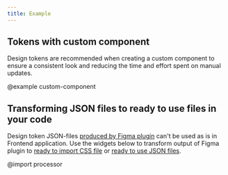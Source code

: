 ```yaml
---
title: Example
---
```


## Tokens with custom component

Design tokens are recommended when creating a custom component to ensure a consistent look and reducing the time and effort spent on manual updates.

@example custom-component

## Transforming JSON files to ready to use files in your code

Design token JSON-files [produced by Figma plugin](/style/design-tokens/design-tokens-usage/#how_to_make_a_new_theme) can't be used as is in Frontend application. Use the widgets below to transform output of Figma plugin to [ready to import CSS file](/style/design-tokens/design-tokens-usage-development/#global_theme) or [ready to use JSON files](/style/design-tokens/design-tokens-usage-development/#global_theme).

@import processor
